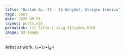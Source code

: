 ```yaml
---
title: "Bartok Sz. 42 - 30 Gúnydal, Allegro Ironico"
tags: post
date: 2020-09-31
layout: posts.njk
permalink: /{{ title | slug }}/index.html
image: 03-image
---
```


Artist at work.
(๑•̀ㅂ•́)و✧
